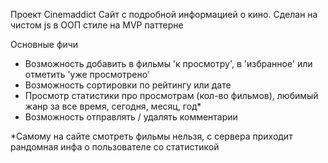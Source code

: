 Проект Cinemaddict
Сайт с подробной информацией о кино.
Сделан на чистом js в ООП стиле на MVP паттерне

Основные фичи
- Возможность добавить в фильмы 'к просмотру', в 'избранное' или отметить 'уже просмотрено'
- Возможность сортировки по рейтингу или дате
- Просмотр статистики про просмотрам (кол-во фильмов), любимый жанр за все время, сегодня, месяц, год*
- Возможность отправлять / удалять комментарии

*Самому на сайте смотреть фильмы нельзя, с сервера приходит рандомная инфа о пользователе со статистикой
